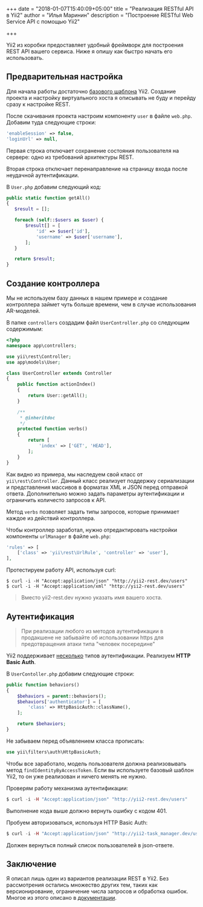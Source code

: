 +++
date = "2018-01-07T15:40:09+05:00"
title = "Реализация RESTful API в Yii2"
author = "Илья Маринин"
description = "Построение RESTful Web Service API с помощью Yii2"

+++

Yii2 из коробки предоставляет удобный фреймворк для построения REST API вашего сервиса. Ниже я опишу как быстро начать его использовать.

## Предварительная настройка

Для начала работы достаточно [базового шаблона](https://github.com/yiisoft/yii2-app-basic) Yii2. Создание проекта и настройку виртуального хоста я описывать не буду и перейду сразу к настройке REST.

После скачивания проекта настроим компоненту `user` в файле `web.php`. Добавим туда следующие строки:

```php
'enableSession' => false,
'loginUrl' => null,
```

Первая строка отключает сохранение состояния пользователя на сервере: одно из требований архитектуры REST.

Вторая строка отключает перенаправление на страницу входа после неудачной аутентификации.

В `User.php` добавим следующий код:

```php
public static function getAll()
{
   $result = [];

   foreach (self::$users as $user) {
       $result[] = [
           'id' => $user['id'],
           'username' => $user['username'],
       ];
   }

   return $result;
}
```

## Создание контроллера

Мы не используем базу данных в нашем примере и создание контроллера займет чуть больше времени, чем в случае использования AR-моделей. 

В папке `controllers` создадим файл `UserController.php` со следующим содержимым:

```php
<?php
namespace app\controllers;

use yii\rest\Controller;
use app\models\User;

class UserController extends Controller
{
    public function actionIndex()
    {
        return User::getAll();
    }

    /**
     * @inheritdoc
     */
    protected function verbs()
    {
        return [
            'index' => ['GET', 'HEAD'],
        ];
    }
}

```

Как видно из примера, мы наследуем свой класс от `yii\rest\Controller`. Данный класс реализует поддержку сериализации и представления массивов в форматах XML и JSON перед отправкой ответа. Дополнительно можно задать параметры аутентификации и ограничить количесто запросов к API.

Метод `verbs` позволяет задать типы запросов, которые принимает каждое из действий контроллера.

Чтобы контроллер заработал, нужно отредактировать настройки компоненты `urlManager` в файле `web.php`:

```php
'rules' => [
    ['class' => 'yii\rest\UrlRule', 'controller' => 'user'],
],
```

Протестируем работу API, используя curl:

```
$ curl -i -H "Accept:application/json" "http://yii2-rest.dev/users"
$ curl -i -H "Accept:application/xml" "http://yii2-rest.dev/users"
```

> Вместо yii2-rest.dev нужно указать имя вашего хоста.

## Аутентификация

> При реализации любого из методов аутентификации в продакшене не забывайте об использовании https для предотвращения атаки типа "человек посередине"

Yii2 поддерживает [несколько](http://www.yiiframework.com/doc-2.0/guide-rest-authentication.html) типов аутентификации. Реализуем __HTTP Basic Auth__.

В `UserContoller.php` добавим следующие строки:

```php
public function behaviors()
{
    $behaviors = parent::behaviors();
    $behaviors['authenticator'] = [
        'class' => HttpBasicAuth::className(),
    ];

    return $behaviors;
}
```

Не забываем перед объявлением класса прописать:

```php
use yii\filters\auth\HttpBasicAuth;
```

Чтобы все заработало, модель пользователя должна реализовывать метод `findIdentityByAccessToken`. Если вы используете базовый шаблон Yii2, то он уже реализован и ничего менять не нужно.

Проверям работу механизма аутентификации:

```php
$ curl -i -H "Accept:application/json" "http://yii2-rest.dev/users"
```

Выполнение кода выше должно вернуть ошибку с кодом 401.

Пробуем авторизоваться, используя HTTP Basic Auth:

```php
$ curl -i -H "Accept:application/json" "http://yii2-task_manager.dev/users" -H "Authorization: Basic MTAwLXRva2VuOg=="
```

Должен вернуться полный список пользователей в json-ответе.

## Заключение

Я описал лишь один из вариантов реализации REST в Yii2. Без рассмотрения остались множество других тем, таких как версионирование, ограничение числа запросов и обработка ошибок. Многое из этого описано в [документации](http://www.yiiframework.com/doc-2.0/guide-rest-quick-start.html).


